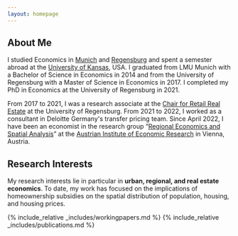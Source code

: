 ```yaml
---
layout: homepage
---
```


## About Me

I studied Economics in [Munich](https://www.econ.lmu.de/de/index.html) and [Regensburg](https://www.uni-regensburg.de/wirtschaftswissenschaften/vwl/startseite/index.html) and spent a semester abroad at the [University of Kansas](https://ku.edu/), USA. I graduated from LMU Munich with a Bachelor of Science in Economics in 2014 and from the University of Regensburg with a Master of Science in Economics in 2017. I completed my PhD in Economics at the University of Regensburg in 2021.

From 2017 to 2021, I was a research associate at the [Chair for Retail Real Estate](https://www.uni-regensburg.de/business-economics-and-management-information-systems/real-estate-dascher/homepage/index.html) at the University of Regensburg. From 2021 to 2022, I worked as a consultant in Deloitte Germany's transfer pricing team. Since April 2022, I have been an economist in the research group “[Regional Economics and Spatial Analysis](https://www.wifo.ac.at/en/research/research-groups/regional-economics-and-spatial-analysis/)” at the [Austrian Institute of Economic Research](https://www.wifo.ac.at/en) in Vienna, Austria.

## Research Interests

My research interests lie in particular in **urban, regional, and real estate economics**. To date, my work has focused on the implications of homeownership subsidies on the spatial distribution of population, housing, and housing prices.

{% include_relative _includes/workingpapers.md %}
{% include_relative _includes/publications.md %}

